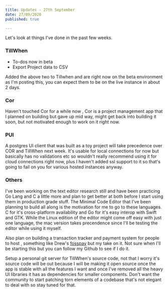 ```yaml
---
title: Updates - 27th September
date: 27/09/2020
published: true

---
```




Let's look at things I've done in the past few weeks.

### TillWhen 

- To-dos now in beta 
- Export Project data to CSV

Added the above two to Tillwhen and are right now on the beta environment as I'm posting this, you can expect them to be on the live instance in about 2 days.



### Cor

Haven't touched Cor for a while now , Cor is a project management app that I planned on building but gave up mid way, might get back into building it soon, but not motivated enough to work on it right now. 



### PUI 

A postgres UI client that was built as a toy project will take precedence over COR and TillWhen next week. It's usable for local connections for now but basically has no validations etc so wouldn't really recommend using it for cloud connections right now, plus I haven't added ssl support to it so that's going to fail on you for various hosted instances anyway.



### Others 

I've been working on the text editor research still and have been practicing Go Lang and C a little more and plan to get better at both before I start using them in production grade stuff. The Minimal Code Editor that I've been planning to build all along is the motivation for me to go to these languages. C for it's cross-platform availability and Go for it's easy interop with Swift and GTK. While the Linux edition of the editor might come off easy with just one language, the mac version takes precendence since I'll be testing the editor while using it myself.

Also plan on building a transaction tracker and payment system for people to host , something like Drew's [fosspay](https://github.com/ddevault/fosspay) but my take on it. Not sure when I'll be starting this but you can follow my Github to see if I do it.

Setup a personal git server for TillWhen's source code, not that I worry it's source code will be out because I will be making it open source once the app is stable with all the features I want and once I've removed all the heavy UI libraries it has as dependencies for smaller components. Don't want the community to start patching torn  elements of a codebase that's not elegant to deal with so stay tuned for that.  



